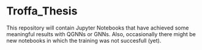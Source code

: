 # Troffa_Thesis


This repository will contain Jupyter Notebooks that have achieved some meaningful results with QGNNs or GNNs. Also, occasionally there might be new notebooks in which the training was not succesfull (yet).  
